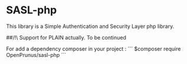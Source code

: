 # SASL-php

This library is a Simple Authentication and Security Layer php library.

##/!\ Support for PLAIN actually. To be continued

For add a dependency composer in your project :
´´´
$composer require OpenPrunus/sasl-php
´´´
